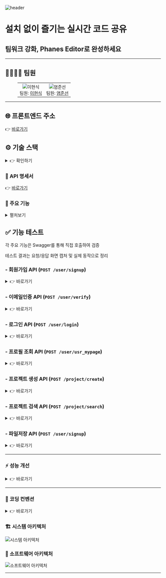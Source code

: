 ![header](https://capsule-render.vercel.app/api?type=waving&color=0:8EC5FC,100:E0C3FC&height=200&section=header&text=Phanes%20Editor&fontSize=60&fontColor=ffffff&animation=fadeIn&fontAlignY=35&desc=Real-time%20Collaboration%20on%20Code&descAlignY=60&descAlign=50)

<h1>설치 없이 즐기는 실시간 코드 공유</h1>
<h2>팀워크 강화, Phanes Editor로 완성하세요</h2>

---

## 👨‍👩‍👧‍👦 팀원

<figure>
  <table>
    <tr>
      <td align="center">
        <img src="https://avatars.githubusercontent.com/u/583231?v=4" width="120" height="120" alt="이현식"><br>
        팀원: <a href="https://github.com/why48382">이현식</a>
      </td>
      <td align="center">
        <img src="https://avatars.githubusercontent.com/u/9919?s=200&v=4" width="120" height="120" alt="염준선"><br>
        팀원: <a href="https://github.com/junsun-yeam">염준선</a>
      </td>
    </tr>
  </table>
</figure>


---

<h2>🌐 프론트엔드 주소</h2>
👉 <a href = "http://phanes-editor-files-09-04.s3-website.ap-northeast-2.amazonaws.com">바로가기</a>

[//]: # ( <a href = "http://www.gomorebi.kro.kr">바로가기</a>)
[//]: # (<br>)
<h2 id="devtools">⚙️ 기술 스택</h2>

<details><summary>👉 확인하기</summary>
<h4>📂 Database</h4>
<div>
  <img src="https://img.shields.io/badge/MariaDB-003545?style=for-the-badge&logo=mariadb&logoColor=white">
</div>

<h4>☁️ Infrastructure (예정) </h4>
<div>
  <img src="https://img.shields.io/badge/Docker-2496ED?style=for-the-badge&logo=docker&logoColor=white">
  <img src="https://img.shields.io/badge/AWS%20S3-569A31?style=for-the-badge&logo=amazons3&logoColor=white">
</div>

<h4>🚀 Backend</h4>
<div>
  <img src="https://img.shields.io/badge/Java-ED8B00?style=for-the-badge&logo=openjdk&logoColor=white">
  <img src="https://img.shields.io/badge/Spring_Boot-6DB33F?style=for-the-badge&logo=springboot&logoColor=white">
  <img src="https://img.shields.io/badge/JPA-59666C?style=for-the-badge&logo=hibernate&logoColor=white">
  <img src="https://img.shields.io/badge/QueryDSL-0099CC?style=for-the-badge&logoColor=white">
  <img src="https://img.shields.io/badge/WebSocket-010101?style=for-the-badge&logo=socketdotio&logoColor=white">
  <img src="https://img.shields.io/badge/STOMP-006699?style=for-the-badge&logo=apachekafka&logoColor=white">
</div>

<h4>💻 Frontend</h4>
<div>
  <img src="https://img.shields.io/badge/Vue.js-4FC08D?style=for-the-badge&logo=vue.js&logoColor=white">
  <img src="https://img.shields.io/badge/JavaScript-F7DF1E?style=for-the-badge&logo=javascript&logoColor=black">
  <img src="https://img.shields.io/badge/Vue--Router-42B883?style=for-the-badge&logo=vue.js&logoColor=white">
  <img src="https://img.shields.io/badge/Monaco%20Editor-007ACC?style=for-the-badge&logo=visualstudiocode&logoColor=white">
</div>

<h4>🛠️ Tools</h4>
<div>
  <img src="https://img.shields.io/badge/Figma-F24E1E?style=for-the-badge&logo=figma&logoColor=white">
  <img src="https://img.shields.io/badge/IntelliJ_IDEA-000000.svg?style=for-the-badge&logo=intellij-idea&logoColor=white">
  <img src="https://img.shields.io/badge/Git-F05032?style=for-the-badge&logo=git&logoColor=white">
  <img src="https://img.shields.io/badge/GitHub-181717?style=for-the-badge&logo=github&logoColor=white">
</div>

<h4>💬 Communication</h4>
<div>
  <img src="https://img.shields.io/badge/Discord-5865F2?style=for-the-badge&logo=discord&logoColor=white">
</div>
</details>

### 📖 API 명세서
👉 <a href = "http://3.35.208.32:8080/swagger-ui/index.html">바로가기</a>

### 🚀 주요 기능
<details><summary>펼처보기</summary>
- 회원가입
- 이메일 인증 기능
- 로그인 기능
- 프로필 조회
- 프로젝트 생성
- 프로젝트 검색
- 실시간 코드 동시 편집 (Monaco Editor + STOMP)
- 프로젝트별 실시간 채팅
- 로그아웃
</details>

## ✅ 기능 테스트

각 주요 기능은 Swagger를 통해 직접 호출하여 검증 

테스트 결과는 요청/응답 화면 캡처 및 실제 동작으로 정리


### - 회원가입 API (`POST /user/signup`)

<details>
  <summary>👉 바로가기</summary>
<h5>요청</h5>
<img src="./assets/test/회원가입요청.png" width="70%" alt="회원가입 요청 화면">
<h5>응답</h5>
<img src="./assets/test/회원가입응답.png" width="70%" alt="회원가입 응답 화면">
</details>

### -  이메일인증 API (`POST /user/verify`)

<details>
  <summary>👉 바로가기</summary>
<h5>요청</h5>
<img src="./assets/test/이메일인증요청.png" width="70%" alt="회원가입 요청 화면">
<h5>응답</h5>
<img src="./assets/test/이메일인증응답.png" width="70%" alt="회원가입 응답 화면">
<h5>실제요청화면</h5>
<img src="./assets/test/이메일인증.png" width="70%" alt="회원가입 응답 화면">
</details>

### -  로그인 API (`POST /user/login`)

<details>
  <summary>👉 바로가기</summary>
<h5>요청</h5>
<img src="./assets/test/로그인요청.png" width="70%" alt="회원가입 요청 화면">
<h5>응답</h5>
<img src="./assets/test/로그인응답.png" width="70%" alt="회원가입 응답 화면">
</details>




### - 프로필 조회 API (`POST /user/usr_mypage`)

<details>
  <summary>👉 바로가기</summary>
<h5>요청 (전달받은 토큰을 통해 로그인 한 유저의 정보 조회)</h5> 
<img src="./assets/test/프로필조회요청.png" width="70%" alt="회원가입 요청 화면">
<h5>응답</h5>
<img src="./assets/test/프로필조회응답.png" width="70%" alt="회원가입 응답 화면">
</details>

### - 프로젝트 생성 API (`POST /project/create`)

<details>
  <summary>👉 바로가기</summary>
<h5>요청</h5> 
<img src="./assets/test/프로젝트생성요청.png" width="70%" alt="회원가입 요청 화면">
<h5>응답</h5>
<img src="./assets/test/프로젝트생성응답.png" width="70%" alt="회원가입 응답 화면">
</details>

### - 프로젝트 검색 API (`POST /project/search`)

<details>
  <summary>👉 바로가기</summary>
<h5>요청</h5> 
<img src="./assets/test/프로젝트검색요청.png" width="70%" alt="회원가입 요청 화면">
<h5>응답</h5>
<img src="./assets/test/프로젝트검색응답.png" width="70%" alt="회원가입 응답 화면">
</details>

### - 파일저장 API (`POST /user/signup`)

<details>
  <summary>👉 바로가기</summary>
<h5>요청</h5>
<img src="./assets/test/파일저장요청.png" width="70%" alt="회원가입 요청 화면">
<h5>응답</h5>
<img src="./assets/test/파일저장응답.png" width="70%" alt="회원가입 응답 화면">
</details>

---

### ⚡ 성능 개선
<details><summary>👉 바로가기</summary>
<h4>1️⃣ 개선 전 (Users = 1000)</h4>
<img src="./assets/test/성능개선1.png" width="80%" alt="성능개선 전">

<table>
  <tr>
    <th>Type</th><th>Name</th><th># Requests</th><th># Fails</th><th>Median (ms)</th><th>95%ile (ms)</th><th>99%ile (ms)</th><th>Average (ms)</th><th>Min (ms)</th><th>Max (ms)</th><th>RPS</th>
  </tr>
  <tr>
    <td>GET</td><td>/project/read?idx=1</td><td>23207</td><td>0</td><td>2900</td><td>3700</td><td>5000</td><td>2963.19</td><td>813</td><td>5919</td><td>195.1</td>
  </tr>
</table>

<hr>

<h4>2️⃣ 개선 후 (Users = 1000)</h4>
<img src="./assets/test/성능개선2.png" width="80%" alt="성능개선 후">

<table>
  <tr>
    <th>Type</th><th>Name</th><th># Requests</th><th># Fails</th><th>Median (ms)</th><th>95%ile (ms)</th><th>99%ile (ms)</th><th>Average (ms)</th><th>Min (ms)</th><th>Max (ms)</th><th>RPS</th>
  </tr>
  <tr>
    <td>GET</td><td>/project/read?idx=1</td><td>22709</td><td>0</td><td>470</td><td>1400</td><td>6700</td><td>754.75</td><td>10</td><td>7191</td><td>381.5</td>
  </tr>
</table>

<p>➡️ 평균 응답 속도가 <b>2963ms → 754ms</b>로 약 4배 개선</p>

<hr>

<h4>3️⃣ 개선 후 (Users = 2000)</h4>
<img src="./assets/test/성능개선3.png" width="80%" alt="성능개선 2000명">

<table>
  <tr>
    <th>Type</th><th>Name</th><th># Requests</th><th># Fails</th><th>Median (ms)</th><th>95%ile (ms)</th><th>99%ile (ms)</th><th>Average (ms)</th><th>Min (ms)</th><th>Max (ms)</th><th>RPS</th>
  </tr>
  <tr>
    <td>GET</td><td>/project/read?idx=1</td><td>94396</td><td>0</td><td>2600</td><td>4200</td><td>6100</td><td>3032.26</td><td>53</td><td>175384</td><td>407.2</td>
  </tr>
</table>

<p>➡️ 2000명 부하에서도 초기 1000명 성능보다 <b>더 높은 처리량(RPS)</b>을 유지</p>

<hr>

<h4>📊 적용한 개선 방법</h4>
<ul>
  <li><code>files</code> 엔티티는 <b>Fetch Join</b>으로 즉시 조회</li>
  <li><code>project_member</code> → <code>user</code> 조회는 <b>EAGER Fetch</b>로 변경</li>
  <li>기존 <code>@BatchSize</code> 로 인해 발생하던 <code>IN (1 ~ 100)</code> 반복 조회 제거</li>
</ul>

<h4>📊 선택한 이유</h4>
<ul>
  <li>
    <b>files → Fetch Join</b><br>
    프로젝트 상세 조회 시 <code>files</code> 목록은 항상 필요하므로  
    한 번의 쿼리로 함께 가져오도록 최적화 → <b>N+1 문제 방지</b><br>
    <i>⚠️ 단점:</i> Fetch Join을 남발하면 조인으로 인한 결과 뻥튀기 가능성이 있음<br>
    <i>✅ 하지만:</i> 우리 서비스에서는 파일 목록은 필수적으로 항상 필요하므로,  
    불필요한 데이터 조회 우려보다 <b>쿼리 단순화와 성능 개선</b> 이점이 더 큼
  </li>
  <li>
    <b>project_member → user → EAGER Fetch</b><br>
    <code>project_member</code>는 유저 닉네임/정보를 반드시 조회해야 하므로  
    LAZY + BatchSize로 반복 IN 쿼리를 날리기보다,  
    <b>즉시 조인</b>으로 가져오는 것이 더 효율적<br>
    <i>⚠️ 단점:</i> EAGER Fetch는 항상 조인을 발생시켜 불필요한 데이터까지 로딩할 수 있음<br>
    <i>✅ 하지만:</i> 우리 서비스에서는 <code>project_member</code> 조회 시 <b>user 데이터가 100% 필요</b>가기 때문에,  
    불필요한 조인보다 <b>N+1 제거</b> 효과가 훨씬 크게 작용
  </li>
  <li>
    <b>@BatchSize 제거</b><br>
    BatchSize는 <code>IN (1 ~ 100)</code> 반복 쿼리 문제를 완전히 해결하지 못했음  
    쿼리 호출 횟수가 여전히 많아 성능 저하 →  
    Fetch Join & EAGER 전략으로 대체해 <b>쿼리 수 최소화</b><br>
    <i>⚠️ 단점:</i> BatchSize는 일부 상황에서 여전히 유용할 수 있는 최적화 기법<br>
    <i>✅ 하지만:</i> 우리 서비스의 경우 항상 대량 데이터가 필요가기 때문에  
    BatchSize보다 <b>즉시 로딩 전략</b>이 더 안정적이고 효율적임
  </li>
</ul>


<h4>✅ 결과</h4>
<ul>
  <li>평균 응답 속도: <b>2963ms → 754ms (약 4배 개선)</b></li>
  <li>동시 사용자 2000명 부하에서도 안정적인 응답 성능 유지</li>
  <li>쿼리 호출 횟수 감소 (최대 3번으로 제한)</li>
</ul>



<h4>📝 최종 쿼리</h4>

<pre><code class="language-sql">
select ... 
from project p1_0 
left join files fl1_0 on p1_0.idx=fl1_0.project_idx 
where p1_0.idx=?;

select ... 
from project_member pml1_0 
left join users u1_0 on u1_0.idx=pml1_0.user_id 
where pml1_0.project_id=?;

select ...
from chats cl1_0
where cl1_0.project_id=?;
</code></pre>

<p>➡️ 최종적으로 <b>3개의 쿼리</b>만 실행되며, 성능이 크게 향상됨 🚀</p>
</details>

---

### 📏 코딩 컨벤션

<details><summary>👉 바로가기</summary>
<h4>📌 Response 처리</h4>
<ul>
  <li><code>BaseResponse</code> 공통 응답 객체 사용</li>
  <li>성공 / 에러 응답은 <b>static 메서드 방식</b>으로 제공</li>
</ul>

<pre><code class="language-java">
return BaseResponse.success(data);
return BaseResponse.error("에러 메시지");
</code></pre>

<hr>

<!-- Request / Response 원칙 -->
<h4>📌 Request / Response 원칙</h4>
<ul>
  <li><b>Request</b> : 클라이언트는 요청에 필요한 데이터만 최소한으로 전송</li>
  <li><b>Response</b> : DB에서 조회한 데이터를 가공하지 않고 그대로 반환</li>
  <li> → 불필요한 데이터가 포함될 수 있음 (단순화 우선)</li>
</ul>

<hr>

<!-- DTO 규칙 -->
<h4>📌 DTO 규칙</h4>
<ul>
  <li><code>BoardReq</code>, <code>BoardList</code>, <code>BoardRead</code> 등 목적별 DTO 분리</li>
  <li>모든 DTO에 <b>Builder 패턴</b> 적용</li>
</ul>

<pre><code class="language-java">
@Builder
public class BoardReq {
    private String title;
    private String content;
}
</code></pre>

<hr>

<!-- 로그인 처리 -->
<h4>📌 로그인 처리</h4>
<ul>
  <li><b>Spring Security Filter 기반 인증/인가</b> 사용</li>
  <li><code>LoginFilter</code>, <code>JwtAuthFilter</code> 등을 활용해 토큰 검증 및 인증 흐름 관리</li>
</ul>
</details>

### 🏗️ 시스템 아키텍처
![시스템 아키텍처](./assets/architecture/system-architecture.png)

### 🧩 소프트웨어 아키텍처
![소프트웨어 아키텍처](./assets/architecture/software-architecture.png)

---

